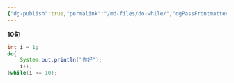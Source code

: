 ```yaml
---
{"dg-publish":true,"permalink":"/md-files/do-while/","dgPassFrontmatter":true}
---
```


**10句**
```java
int i = 1;
do{
	System.out.println("你好");
	i++;
}while(i <= 10);
```